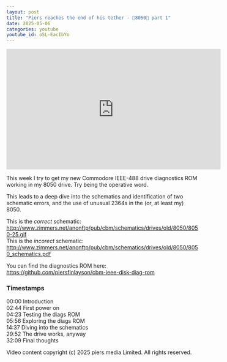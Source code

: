 ```yaml
---
layout: post
title: "Piers reaches the end of his tether - 💾8050💾 part 1"
date: 2025-05-06
categories: youtube
youtube_id: oSL-EacIbYo
---
```


<!-- You can customize your embedded video appearance -->
<div class="video-container">
    <iframe 
        width="560" 
        height="315" 
        src="https://www.youtube.com/embed/oSL-EacIbYo" 
        frameborder="0" 
        allow="accelerometer; autoplay; encrypted-media; gyroscope; picture-in-picture" 
        allowfullscreen>
    </iframe>
</div>

This week I try to get my new Commodore IEEE-488 drive diagnostics ROM working in my 8050 drive.  Try being the operative word.  

This leads to a deep dive into the schematics and identification of two schematic errors, and the use of unusual 2364s in the (or, at least my) 8050.  

This is the _correct_ schematic: <http://www.zimmers.net/anonftp/pub/cbm/schematics/drives/old/8050/8050-25.gif>  
This is the _incorect_ schematic: <http://www.zimmers.net/anonftp/pub/cbm/schematics/drives/old/8050/8050_schematics.pdf>  

You can find the diagnostics ROM here: <https://github.com/piersfinlayson/cbm-ieee-disk-diag-rom>  


### Timestamps

00:00 Introduction  
02:44 First power on  
04:23 Testing the diags ROM  
05:56 Exploring the diags ROM  
14:37 Diving into the schematics  
29:52 The drive works, anyway  
32:09 Final thoughts  

Video content copyright (c) 2025 piers.media Limited. All rights reserved.  